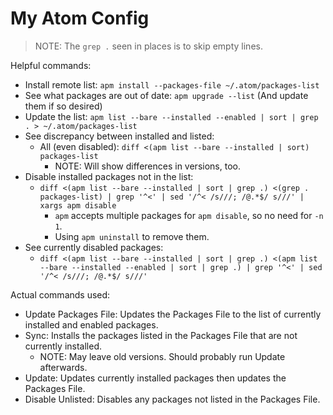 My Atom Config
==============

> NOTE: The `grep .` seen in places is to skip empty lines.

Helpful commands:
- Install remote list: `apm install --packages-file ~/.atom/packages-list`
- See what packages are out of date: `apm upgrade --list` (And update them if so desired)
- Update the list: `apm list --bare --installed --enabled | sort | grep . > ~/.atom/packages-list`
- See discrepancy between installed and listed:
  - All (even disabled): `diff <(apm list --bare --installed | sort) packages-list`
    - NOTE: Will show differences in versions, too.
- Disable installed packages not in the list:
  - `diff <(apm list --bare --installed | sort | grep .) <(grep . packages-list) | grep '^<' | sed '/^< /s///; /@.*$/ s///' | xargs apm disable`
    - `apm` accepts multiple packages for `apm disable`, so no need for `-n 1`.
    - Using `apm uninstall` to remove them.
- See currently disabled packages:
  - `diff <(apm list --bare --installed | sort | grep .) <(apm list --bare --installed --enabled | sort | grep .) | grep '^<' | sed '/^< /s///; /@.*$/ s///'`

Actual commands used:
- Update Packages File: Updates the Packages File to the list of currently installed and enabled packages.
- Sync: Installs the packages listed in the Packages File that are not currently installed.
  - NOTE: May leave old versions.  Should probably run Update afterwards.
- Update: Updates currently installed packages then updates the Packages File.
- Disable Unlisted: Disables any packages not listed in the Packages File.
